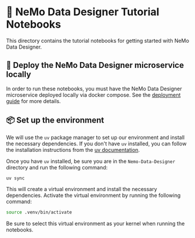 # 🎨 NeMo Data Designer Tutorial Notebooks

This directory contains the tutorial notebooks for getting started with NeMo Data Designer.

## 🐳 Deploy the NeMo Data Designer microservice locally

In order to run these notebooks, you must have the NeMo Data Designer microservice deployed locally via docker compose. See the [deployment guide](https://aire.gitlab-master-pages.nvidia.com/microservices/nmp/latest/nemo-microservices/latest/set-up/deploy-as-microservices/data-designer/docker-compose.html) for more details.

## 📦 Set up the environment

We will use the `uv` package manager to set up our environment and install the necessary dependencies. If you don't have `uv` installed, you can follow the installation instructions from the [uv documentation](https://docs.astral.sh/uv/getting-started/installation/).

Once you have `uv` installed, be sure you are in the `Nemo-Data-Designer` directory and run the following command:

```bash
uv sync
```

This will create a virtual environment and install the necessary dependencies. Activate the virtual environment by running the following command:

```bash
source .venv/bin/activate
```

Be sure to select this virtual environment as your kernel when running the notebooks.
